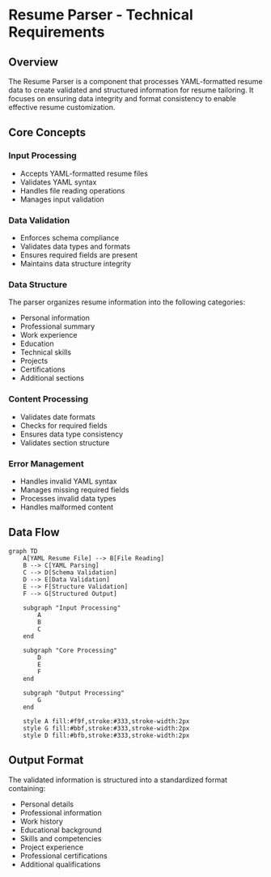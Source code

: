 # Resume Parser - Technical Requirements

## Overview
The Resume Parser is a component that processes YAML-formatted resume data to create validated and structured information for resume tailoring. It focuses on ensuring data integrity and format consistency to enable effective resume customization.

## Core Concepts

### Input Processing
- Accepts YAML-formatted resume files
- Validates YAML syntax
- Handles file reading operations
- Manages input validation

### Data Validation
- Enforces schema compliance
- Validates data types and formats
- Ensures required fields are present
- Maintains data structure integrity

### Data Structure
The parser organizes resume information into the following categories:
- Personal information
- Professional summary
- Work experience
- Education
- Technical skills
- Projects
- Certifications
- Additional sections

### Content Processing
- Validates date formats
- Checks for required fields
- Ensures data type consistency
- Validates section structure

### Error Management
- Handles invalid YAML syntax
- Manages missing required fields
- Processes invalid data types
- Handles malformed content

## Data Flow
```mermaid
graph TD
    A[YAML Resume File] --> B[File Reading]
    B --> C[YAML Parsing]
    C --> D[Schema Validation]
    D --> E[Data Validation]
    E --> F[Structure Validation]
    F --> G[Structured Output]

    subgraph "Input Processing"
        A
        B
        C
    end

    subgraph "Core Processing"
        D
        E
        F
    end

    subgraph "Output Processing"
        G
    end

    style A fill:#f9f,stroke:#333,stroke-width:2px
    style G fill:#bbf,stroke:#333,stroke-width:2px
    style D fill:#bfb,stroke:#333,stroke-width:2px
```

## Output Format
The validated information is structured into a standardized format containing:
- Personal details
- Professional information
- Work history
- Educational background
- Skills and competencies
- Project experience
- Professional certifications
- Additional qualifications 